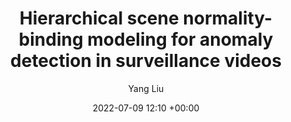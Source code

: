 ---
layout: post
title:  "Hierarchical scene normality-binding modeling for anomaly detection in surveillance videos"
date:   2022-07-09 12:10 +00:00
image: images/TNNLS.jpg
categories: research
author: "Yang Liu"
authors: " Qianyue Bao, Fang Liu, <strong>Yang Liu</strong>, Licheng Jiao, Xu Liu, Lingling Li"
venue: "Proceedings of the 30th ACM international conference on multimedia"
arxiv: 
code: 
website: 
---